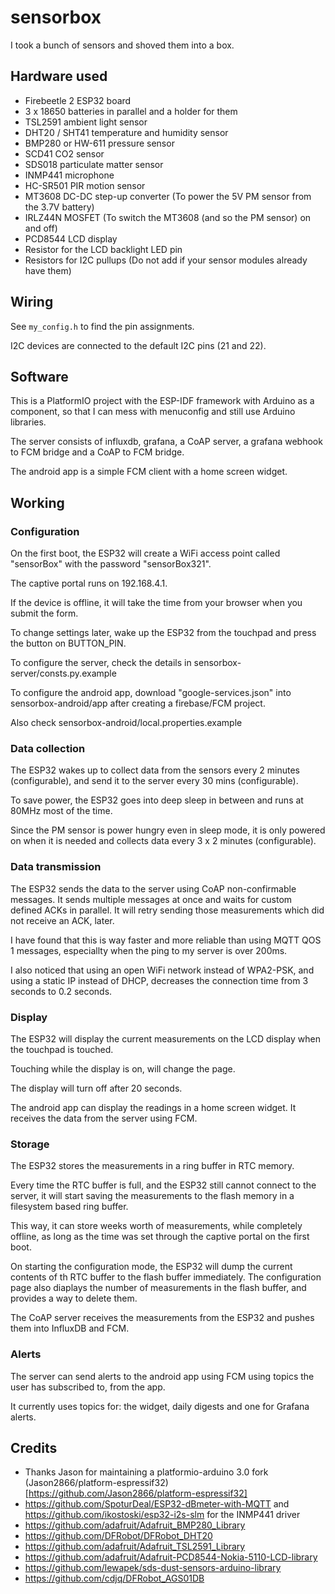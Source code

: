 # sensorbox

I took a bunch of sensors and shoved them into a box.

## Hardware used

- Firebeetle 2 ESP32 board
- 3 x 18650 batteries in parallel and a holder for them
- TSL2591 ambient light sensor
- DHT20 / SHT41 temperature and humidity sensor
- BMP280 or HW-611 pressure sensor
- SCD41 CO2 sensor
- SDS018 particulate matter sensor
- INMP441 microphone
- HC-SR501 PIR motion sensor
- MT3608 DC-DC step-up converter (To power the 5V PM sensor from the 3.7V battery)
- IRLZ44N MOSFET (To switch the MT3608 (and so the PM sensor) on and off)
- PCD8544 LCD display
- Resistor for the LCD backlight LED pin
- Resistors for I2C pullups (Do not add if your sensor modules already have them)

## Wiring

See `my_config.h` to find the pin assignments.

I2C devices are connected to the default I2C pins (21 and 22).

## Software

This is a PlatformIO project with the ESP-IDF framework with Arduino as a component,
so that I can mess with menuconfig and still use Arduino libraries.

The server consists of influxdb, grafana, a CoAP server, a grafana webhook to FCM bridge and a CoAP to FCM bridge.

The android app is a simple FCM client with a home screen widget.

## Working

### Configuration

On the first boot, the ESP32 will create a WiFi access point called "sensorBox" with the password "sensorBox321".

The captive portal runs on 192.168.4.1.

If the device is offline, it will take the time from your browser when you submit the form.

To change settings later, wake up the ESP32 from the touchpad and press the button on BUTTON_PIN.

To configure the server, check the details in sensorbox-server/consts.py.example

To configure the android app, download "google-services.json" into sensorbox-android/app after creating a firebase/FCM project.

Also check sensorbox-android/local.properties.example

### Data collection

The ESP32 wakes up to collect data from the sensors every 2 minutes (configurable),
and send it to the server every 30 mins (configurable).

To save power, the ESP32 goes into deep sleep in between and runs at 80MHz most of the time.

Since the PM sensor is power hungry even in sleep mode,
it is only powered on when it is needed and collects data every 3 x 2 minutes (configurable).

### Data transmission

The ESP32 sends the data to the server using CoAP non-confirmable messages.
It sends multiple messages at once and waits for custom defined ACKs in parallel.
It will retry sending those measurements which did not receive an ACK, later.

I have found that this is way faster and more reliable than using MQTT QOS 1 messages,
especiallty when the ping to my server is over 200ms.

I also noticed that using an open WiFi network instead of WPA2-PSK,
and using a static IP instead of DHCP,
decreases the connection time from 3 seconds to 0.2 seconds.

### Display

The ESP32 will display the current measurements on the LCD display when the touchpad is touched.

Touching while the display is on, will change the page.

The display will turn off after 20 seconds.

The android app can display the readings in a home screen widget. It receives the data from the server using FCM.

### Storage

The ESP32 stores the measurements in a ring buffer in RTC memory.

Every time the RTC buffer is full, and the ESP32 still cannot connect to the server,
it will start saving the measurements to the flash memory in a filesystem based ring buffer.

This way, it can store weeks worth of measurements, while completely offline,
as long as the time was set through the captive portal on the first boot.

On starting the configuration mode, the ESP32 will dump the current contents of th RTC buffer to the flash buffer immediately.
The configuration page also diaplays the number of measurements in the flash buffer, and provides a way to delete them.

The CoAP server receives the measurements from the ESP32 and pushes them into InfluxDB and FCM.

### Alerts

The server can send alerts to the android app using FCM using topics the user has subscribed to, from the app.

It currently uses topics for: the widget, daily digests and one for Grafana alerts.

## Credits

- Thanks Jason for maintaining a platformio-arduino 3.0 fork (Jason2866/platform-espressif32)[https://github.com/Jason2866/platform-espressif32]
- https://github.com/SpoturDeal/ESP32-dBmeter-with-MQTT and https://github.com/ikostoski/esp32-i2s-slm for the INMP441 driver
- https://github.com/adafruit/Adafruit_BMP280_Library
- https://github.com/DFRobot/DFRobot_DHT20
- https://github.com/adafruit/Adafruit_TSL2591_Library
- https://github.com/adafruit/Adafruit-PCD8544-Nokia-5110-LCD-library
- https://github.com/lewapek/sds-dust-sensors-arduino-library
- https://github.com/cdjq/DFRobot_AGS01DB
